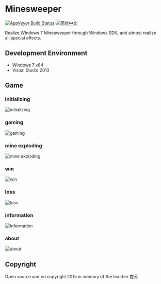 # Minesweeper
[![AppVeyor Build Status](https://img.shields.io/appveyor/ci/Lmy0217/Minesweeper/master.svg?label=AppVeyor&logo=appveyor)](https://ci.appveyor.com/project/lmy0217/minesweeper/branch/master) [![简体中文](https://img.shields.io/badge/README-简体中文-blue.svg)](README_zh.md)

Realize Windows 7 Minesweeper through Windows SDK, and almost realize all special effects.

## Development Environment
* Windows 7 x64
* Visual Studio 2013

## Game 

### initializing
![](./jpg/initializing.jpg "initializing")

### gaming
![](./jpg/gaming.jpg "gaming")

### mine exploding
![](./jpg/exploding.jpg "mine exploding")

### win
![](./jpg/win.jpg "win")

### loss
![](./jpg/loss.jpg "loss")

### information
![](./jpg/information.jpg "information")

### about
![](./jpg/about.jpg "about")

## Copyright
Open source and no copyright 2015 in memory of the teacher 娄芳
